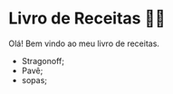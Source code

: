 # Livro de Receitas :woman_cook:



Olá! Bem vindo ao meu livro de receitas.



- Stragonoff;
- Pavê;
- sopas;